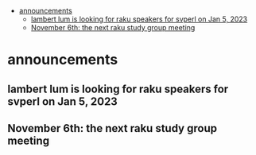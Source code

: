 - [announcements](#orgf9e39f4)
    - [lambert lum is looking for raku speakers for svperl on Jan 5, 2023](#orgbba5475)
    - [November 6th: the next raku study group meeting](#org7906bcf)


<a id="orgf9e39f4"></a>

# announcements


<a id="orgbba5475"></a>

## lambert lum is looking for raku speakers for svperl on Jan 5, 2023


<a id="org7906bcf"></a>

## November 6th: the next raku study group meeting
